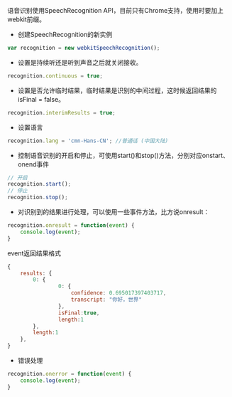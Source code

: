 语音识别使用SpeechRecognition API，目前只有Chrome支持，使用时要加上webkit前缀。

- 创建SpeechRecognition的新实例

```js
var recognition = new webkitSpeechRecognition();
```

- 设置是持续听还是听到声音之后就关闭接收。

```js
recognition.continuous = true;
```

- 设置是否允许临时结果，临时结果是识别的中间过程，这时候返回结果的isFinal = false。

```js
recognition.interimResults = true;
```

- 设置语言

```js
recognition.lang = 'cmn-Hans-CN'; //普通话 (中国大陆)
```

- 控制语音识别的开启和停止，可使用start()和stop()方法，分别对应onstart、onend事件

```js
// 开启
recognition.start();
// 停止
recognition.stop();
```

- 对识别到的结果进行处理，可以使用一些事件方法，比方说onresult：

```js
recognition.onresult = function(event) { 
    console.log(event);
}
```

event返回结果格式

```js
{
    results: {
        0: {
              	0: {
                	confidence: 0.695017397403717,
                	transcript: "你好，世界"
              	},
              	isFinal:true,
              	length:1
        },
        length:1
    },
}
```

- 错误处理

```js
recognition.onerror = function(event) { 
    console.log(event);
}
```